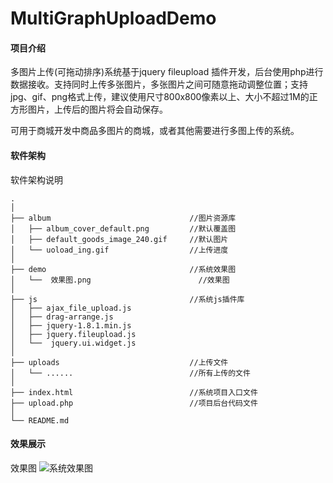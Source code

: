 # MultiGraphUploadDemo

#### 项目介绍
多图片上传(可拖动排序)系统基于jquery fileupload 插件开发，后台使用php进行数据接收。支持同时上传多张图片，多张图片之间可随意拖动调整位置；支持jpg、gif、png格式上传，建议使用尺寸800x800像素以上、大小不超过1M的正方形图片，上传后的图片将会自动保存。

可用于商城开发中商品多图片的商城，或者其他需要进行多图上传的系统。

#### 软件架构
软件架构说明
```
.
│
├── album								//图片资源库
│   ├── album_cover_default.png			//默认覆盖图
│   ├── default_goods_image_240.gif		//默认图片
│   └── uoload_ing.gif					//上传进度
│
├── demo								//系统效果图
│   └──  效果图.png						//效果图
│
├── js									//系统js插件库
│   ├── ajax_file_upload.js
│   ├── drag-arrange.js
│   ├── jquery-1.8.1.min.js
│   ├── jquery.fileupload.js
│   └──  jquery.ui.widget.js
│
├── uploads								//上传文件
│   └── ......							//所有上传的文件
│
├── index.html							//系统项目入口文件
├── upload.php							//项目后台代码文件
│
└── README.md

```


#### 效果展示

效果图
![系统效果图](https://gitee.com/uploads/images/2018/0629/161022_6a886952_880238.png "效果图.png")
